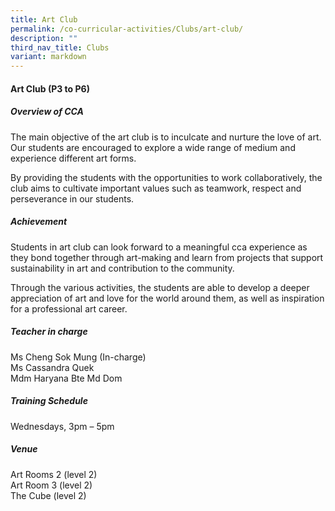 ```yaml
---
title: Art Club
permalink: /co-curricular-activities/Clubs/art-club/
description: ""
third_nav_title: Clubs
variant: markdown
---
```

#### **Art Club  (P3 to P6)**

##### **Overview of CCA**
The main objective of the art club is to inculcate and nurture the love of art. Our students are encouraged to explore a wide range of medium and experience different art forms. 

By providing the students with the opportunities to work collaboratively, the club aims to cultivate important values such as teamwork, respect and perseverance in our students.

##### **Achievement**
Students in art club can look forward to a meaningful cca experience as they bond together through art-making and learn from projects that support sustainability in art and contribution to the community. 

Through the various activities, the students are able to develop a deeper appreciation of art and love for the world around them, as well as inspiration for a professional art career.

##### **Teacher in charge**  <br>
Ms Cheng Sok Mung (In-charge)<br> 
Ms Cassandra Quek<br>
Mdm Haryana Bte Md Dom<br>


##### **Training Schedule**  <br>
Wednesdays, 3pm – 5pm  

##### **Venue**  <br>
Art Rooms 2 (level 2)<br>
Art Room 3 (level 2)<br>
The Cube (level 2)